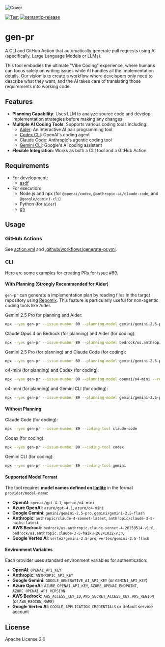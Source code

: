 ![Cover](./cover.svg)

[![Test](https://github.com/WillBooster/gen-pr/actions/workflows/test.yml/badge.svg)](https://github.com/WillBooster/gen-pr/actions/workflows/test.yml)
[![semantic-release](https://img.shields.io/badge/%20%20%F0%9F%93%A6%F0%9F%9A%80-semantic--release-e10079.svg)](https://github.com/semantic-release/semantic-release)

# gen-pr

A CLI and GitHub Action that automatically generate pull requests using AI (specifically, Large Language Models or LLMs).

This tool embodies the ultimate "Vibe Coding" experience, where humans can focus solely on writing issues while AI handles all the implementation details. Our vision is to create a workflow where developers only need to describe what they want, and the AI takes care of translating those requirements into working code.

## Features

- **Planning Capability**: Uses LLM to analyze source code and develop implementation strategies before making any changes
- **Multiple AI Coding Tools**: Supports various coding tools including:
  - [Aider](https://aider.chat/): An interactive AI pair programming tool
  - [Codex CLI](https://github.com/openai/codex): OpenAI's coding agent
  - [Claude Code](https://github.com/anthropics/claude-code): Anthropic's agentic coding tool
  - [Gemini CLI](https://github.com/google-gemini/gemini-cli): Google's AI coding assistant
- **Flexible Integration**: Works as both a CLI tool and a GitHub Action

## Requirements

- For development:
  - [asdf](https://asdf-vm.com/)
- For execution:
  - Node.js and npx (for `@openai/codex`, `@anthropic-ai/claude-code`, and `@google/gemini-cli`)
  - Python (for `aider`)
  - [gh](https://github.com/cli/cli)

## Usage

### GitHub Actions

See [action.yml](action.yml) and [.github/workflows/generate-pr.yml](.github/workflows/generate-pr.yml).

### CLI

Here are some examples for creating PRs for issue #89.

#### With Planning (Strongly Recommended for Aider)

`gen-pr` can generate a implementation plan by reading files in the target repository using [Repomix](https://github.com/yamadashy/repomix).
This feature is particularly useful for non-agentic coding tools like Aider.

Gemini 2.5 Pro for planning and Aider:

```sh
npx --yes gen-pr --issue-number 89 --planning-model gemini/gemini-2.5-pro --reasoning-effort high --repomix-extra-args="--compress --remove-empty-lines --include 'src/**/*.ts'" --aider-extra-args="--model gemini/gemini-2.5-pro --edit-format diff-fenced --test-cmd='yarn check-for-ai' --auto-test"
```

Claude Opus 4 on Bedrock (for planning) and Aider (for coding):

```sh
npx --yes gen-pr --issue-number 89 --planning-model bedrock/us.anthropic.claude-opus-4-20250514-v1:0 --reasoning-effort high --repomix-extra-args="--compress --remove-empty-lines --include 'src/**/*.ts'" --aider-extra-args="--model bedrock/us.anthropic.claude-opus-4-20250514-v1:0 --test-cmd='yarn check-for-ai' --auto-test"
```

Gemini 2.5 Pro (for planning) and Claude Code (for coding):

```sh
npx --yes gen-pr --issue-number 89 --planning-model gemini/gemini-2.5-pro --reasoning-effort high --repomix-extra-args="--compress --remove-empty-lines --include 'src/**/*.ts'" --coding-tool claude-code
```

o4-mini (for planning) and Codex (for coding):

```sh
npx --yes gen-pr --issue-number 89 --planning-model openai/o4-mini --reasoning-effort high --repomix-extra-args="--compress --remove-empty-lines --include 'src/**/*.ts'" --coding-tool codex
```

o4-mini (for planning) and Gemini CLI (for coding):

```sh
npx --yes gen-pr --issue-number 89 --planning-model gemini/gemini-2.5-pro --reasoning-effort high --repomix-extra-args="--compress --remove-empty-lines --include 'src/**/*.ts'" --coding-tool gemini
```

#### Without Planning

Claude Code (for coding):

```sh
npx --yes gen-pr --issue-number 89 --coding-tool claude-code
```

Codex (for coding):

```sh
npx --yes gen-pr --issue-number 89 --coding-tool codex
```

Gemini CLI (for coding):

```sh
npx --yes gen-pr --issue-number 89 --coding-tool gemini
```

#### Supported Model Format

The tool requires **model names defined on [llmlite](https://docs.litellm.ai/docs/providers)** in the format `provider/model-name`:

- **OpenAI**: `openai/gpt-4.1`, `openai/o4-mini`
- **Azure OpenAI**: `azure/gpt-4.1`, `azure/o4-mini`
- **Google Gemini**: `gemini/gemini-2.5-pro`, `gemini/gemini-2.5-flash`
- **Anthropic**: `anthropic/claude-4-sonnet-latest`, `anthropic/claude-3-5-haiku-latest`
- **AWS Bedrock**: `bedrock/us.anthropic.claude-sonnet-4-20250514-v1:0`, `bedrock/us.anthropic.claude-3-5-haiku-20241022-v1:0`
- **Google Vertex AI**: `vertex/gemini-2.5-pro`, `vertex/gemini-2.5-flash`

#### Environment Variables

Each provider uses standard environment variables for authentication:

- **OpenAI**: `OPENAI_API_KEY`
- **Anthropic**: `ANTHROPIC_API_KEY`
- **Google Gemini**: `GOOGLE_GENERATIVE_AI_API_KEY` (or `GEMINI_API_KEY`)
- **Azure OpenAI**: `AZURE_OPENAI_API_KEY`, `AZURE_OPENAI_ENDPOINT`, `AZURE_OPENAI_API_VERSION`
- **AWS Bedrock**: `AWS_ACCESS_KEY_ID`, `AWS_SECRET_ACCESS_KEY`, `AWS_REGION` (or `AWS_REGION_NAME`)
- **Google Vertex AI**: `GOOGLE_APPLICATION_CREDENTIALS` or default service account

## License

Apache License 2.0
